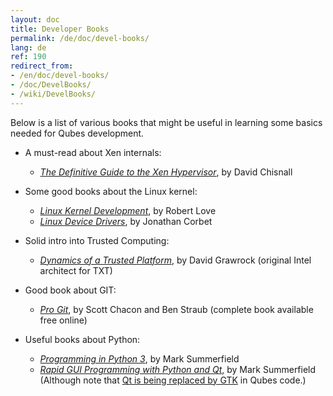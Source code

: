 ```yaml
---
layout: doc
title: Developer Books
permalink: /de/doc/devel-books/
lang: de
ref: 190
redirect_from:
- /en/doc/devel-books/
- /doc/DevelBooks/
- /wiki/DevelBooks/
---
```


Below is a list of various books that might be useful in learning some basics needed for Qubes development.

- A must-read about Xen internals:
  * _[The Definitive Guide to the Xen Hypervisor](https://www.amazon.com/Definitive-Guide-Xen-Hypervisor/dp/013234971X)_, by David Chisnall

- Some good books about the Linux kernel:
  * _[Linux Kernel Development](https://www.amazon.com/Linux-Kernel-Development-Robert-Love/dp/0672329468)_, by Robert Love
  * _[Linux Device Drivers](https://www.amazon.com/Linux-Device-Drivers-Jonathan-Corbet/dp/0596005903)_, by Jonathan Corbet

- Solid intro into Trusted Computing:
  * _[Dynamics of a Trusted Platform](https://www.amazon.com/Dynamics-Trusted-Platform-Buildin-Grawrock/dp/1934053082)_, by David Grawrock (original Intel architect for TXT)

- Good book about GIT:
  * _[Pro Git](https://git-scm.com/book/en/v2)_, by Scott Chacon and Ben Straub (complete book available free online)

- Useful books about Python:
  * _[Programming in Python 3](http://www.qtrac.eu/py3book.html)_, by Mark Summerfield
  * _[Rapid GUI Programming with Python and Qt](http://www.qtrac.eu/pyqtbook.html)_, by Mark Summerfield
    (Although note that [Qt is being replaced by GTK](/de/doc/usability-ux/#gnome-kde-and-xfce) in Qubes code.)
